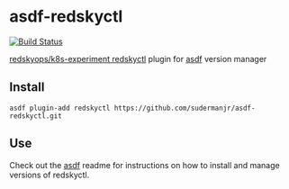 # asdf-redskyctl

[![Build Status](https://github.com/sudermanjr/asdf-redskyctl/workflows/master/badge.svg?branch=master)](https://github.com/sudermanjr/asdf-redskyctl/actions)

[redskyops/k8s-experiment redskyctl](https://github.com/redskyops/k8s-experiment) plugin for [asdf](https://github.com/asdf-vm/asdf) version manager

## Install

```
asdf plugin-add redskyctl https://github.com/sudermanjr/asdf-redskyctl.git
```

## Use

Check out the [asdf](https://github.com/asdf-vm/asdf) readme for instructions on how to install and manage versions of redskyctl.
